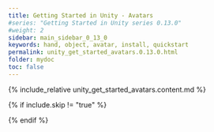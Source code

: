 ```yaml
---
title: Getting Started in Unity - Avatars
#series: "Getting Started in Unity series 0.13.0"
#weight: 2
sidebar: main_sidebar_0_13_0
keywords: hand, object, avatar, install, quickstart
permalink: unity_get_started_avatars.0.13.0.html
folder: mydoc
toc: false
---
```


{% include_relative unity_get_started_avatars.content.md %}

{% if include.skip != "true" %}
<!--{% include custom/series_acme_next.html %}-->
{% endif %}
